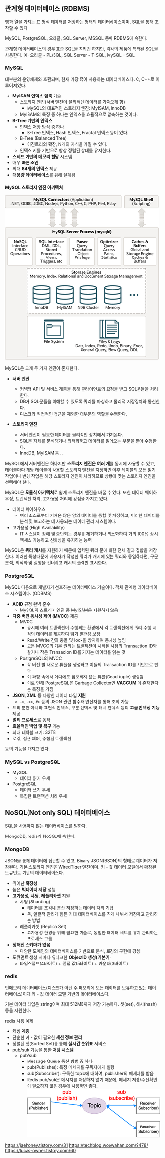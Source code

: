 ## 관계형 데이터베이스 (RDBMS)
행과 열을 가지는 표 형식 데이터를 저장하는 형태의 데이터베이스이며, SQL을 통해 조작할 수 있다.

MySQL, PostgreSQL, 오라클, SQL Server, MSSQL 등이 RDBMS에 속한다.

관계형 데이터베이스의 경우 표준 SQL을 지키긴 하지만, 각각의 제품에 특화된 SQL을 사용한다.
예) 오라클 - PL/SQL, SQL Server - T-SQL, MySQL - SQL

### MySQL
대부분의 운영체제와 호환되며, 현재 가장 많이 사용하는 데이터베이스다.
C, C++로 이루어져있다.

* **MyISAM 인덱스 압축** 기술
  * 스토리지 엔진(서버 엔진이 물리적인 데이터를 가져오게 함)
    * MySQL의 대표적인 스토리지 엔진: MyISAM, InnoDB
  * MyISAM의 특징 중 하나는 인덱스를 효율적으로 압축하는 것이다.
* **B-Tree 기반의 인덱스**
  * 인덱스 저장 방식 중 하나
    * B-Tree 인덱스, Hash 인덱스, Fractal 인덱스 등이 있다.
  * B-Tree (Balanced Tree)
    * 이진트리의 확장, N개의 자식을 가질 수 있다.
  * 인덱스 키를 기반으로 항상 정렬된 상태를 유지한다.
* **스레드 기반의 메모리 할당** 시스템
* 매우 **빠른 조인**
* 최대 **64개의 인덱스** 제공
* **대용량 데이터베이스**를 위해 설계됨

#### MySQL 스토리지 엔진 아키텍처
![MySQL 스토리지 엔진 아키텍처](4.4장%20데이터베이스의%20종류/mysql.png)

MySQL은 크게 두 가지 엔진이 존재한다.
* **서버 엔진**
  - 커넥터 API 및 서비스 계층을 통해 클라이언트의 요청을 받고 SQL문들을 처리한다.
  - DB가 SQL문들을 이해할 수 있도록 쿼리를 파싱하고 물리적 저장장치와 통신한다.
  - 디스크와 직접적인 접근을 제외한 대부분의 역할을 수행한다.

* **스토리지 엔진**
  - 서버 엔진이 필요한 데이터를 물리적인 장치에서 가져온다.
  - SQL문 자체를 분석하거나 최적화하고 데이터를 읽어오는 부분을 맡아 수행한다.
  - InnoDB, MyISAM 등 ..

MySQL에서 서버엔진은 하나지만 **스토리지 엔진은 여러 개**를 동시에 사용할 수 있고, 테이블마다 해당 테이블이 사용할 스토리지 엔진을 지정하면 이후 테이블의 모든 읽기 작업이나 변경 작업은 해당 스토리지 엔진이 처리하므로 상황에 맞는 스토리지 엔진을 선택해야 한다.

MySQL은 **모듈식 아키텍처**로 쉽게 스토리지 엔진을 바꿀 수 있다.
또한 데이터 웨어하우징, 트랜잭션 처리, 고가용성 처리에 강점을 가지고 있다.

* 데이터 웨어하우스
  * 여러 소스로부터 가져온 많은 양의 데이터를 통합 및 저장하고, 이러한 데이터를 분석 및 보고하는 데 사용되는 데이터 관리 시스템이다.
* 고가용성 (High Availability)
  * IT 시스템이 장애 및 중단되는 경우를 제거하거나 최소화하여 거의 100% 상시 액세스 가능하고 신뢰성을 유지하는 능력

MySQL은 **쿼리 캐시**를 지원하기 때문에 입력된 쿼리 문에 대한 전체 결과 집합을 저장한다.
이러한 특성때문에 사용자가 작성한 쿼리가 캐시에 있는 쿼리와 동일하다면, 구문 분석, 최적화 및 실행을 건너뛰고 캐시의 출력만 표시한다.

### PostgreSQL
MySQL 다음으로 개발자가 선호하는 데이터베이스 기술이다.
객체 관계형 데이터베이스 시스템이다. (ODBMS)

* **ACID** 규정 완벽 준수
  * MySQL의 스토리지 엔진 중 MyISAM은 지원하지 않음
* **다중 버전 동시성 제어 (MVCC)** 제공
  * MVCC
    * 동시에 여러 트랜잭션이 수행되는 환경에서 각 트랜잭션에게 쿼리 수행 시점의 데이터를 제공하여 읽기 일관성 보장
    * Read/Write 간의 충돌 및 lock을 방지하여 동시성 높임
    * 모든 MVCC의 기본 원리는 트랜잭션이 시작된 시점의 Transaction ID와 같거나 작은 Transacion ID를 가지는 데이터를 읽는 것
  * PostgreSQL의 MVCC
    * 각 버전 별 새로운 튜플을 생성하고 이들의 Transaction ID를 기반으로 판단
    * 이 과정 속에서 어디에도 참조되지 않는 튜플(Dead tuple) 생성됨
    * 이로 인해 PostgreSQL은 Garbage Collector인 **VACCUM** 이 존재한다는 특징을 가짐
* **JSON, XML** 등 다양한 데이터 타입 **지원**
  * `->`, `->>`, `#>` 등의 JSON 관련 함수와 연산자를 통해 조회 가능
* 트리 뿐만 아니라 표현식 인덱스, 부분 인덱스 및 해시 인덱스 등의 **고급 인덱싱 기능** 제공
* **멀티 프로세스**로 동작
* **효율적인 백업 및 복구** 기능
* 최대 테이블 크기: 32TB
* 로깅, 접근 제어, 중첩된 트랜잭션

등의 기능을 가지고 있다.

### MySQL vs PostgreSQL
* MySQL
  * 데이터 읽기 우세
* PostgreSQL
  * 데이터 쓰기 우세
  * 복잡한 트랜잭션 처리 우세

## NoSQL(Not only SQL) 데이터베이스
SQL을 사용하지 않는 데이터베이스를 말한다.

MongoDB, redis가 NoSQL에 속한다.

### MongoDB
JSON을 통해 데이터에 접근할 수 있고, Binary JSON(BSON)의 형태로 데이터가 저장된다.
기본 스토리지 엔진은 WiredTiger 엔진이며, 키 - 값 데이터 모델에서 확장된 도큐먼트 기반의 데이터베이스다.

* 뛰어난 **확장성**
* 높은 **빅데이터 저장** 성능
* **고가용성**, **샤딩**, **레플리카셋** 지원
  * 샤딩 (Sharding)
    * 데이터를 조각내 분산 저장하는 데이터 처리 기법
    * 즉, 일괄적 관리가 힘든 거대 데이터베이스를 작게 나눠서 저장하고 관리하는 방법
  * 레플리카셋 (Replica Set)
    * 고가용성 환경을 위해 필요한 기술로, 동일한 데이터 세트를 유지 관리하는 프로세스 그룹
* **정해진 스키마가 없음**
  * 다양한 도메인의 데이터베이스를 기반으로 분석, 로깅의 구현에 강점
* 도큐먼트 생성 시마다 유니크한 **ObjectID 생성(기본키)**
  * 타입스탬프(4바이트) + 랜덤 값(5바이트) + 카운터(3바이트)

### redis
인메모리 데이터베이스(디스크가 아닌 주 메모리에 모든 데이터를 보유하고 있는 데이터베이스)이자
키 - 값 데이터 모델 기반의 데이터베이스다.

기본 데이터 타입은 string이며 최대 512MB까지 저장 가능하다.
셋(set), 해시(hash) 등을 지원한다.

redis 사용 예제
* **캐싱 계층**
* 단순한 키 - 값이 필요한 **세션 정보 관리**
* 정렬된 셋(Sorted Set)를 통해 **실시간 순위표** 서비스
* pub/sub 기능을 통한 **채팅 시스템**
  * pub/sub
    * Message Queue 통신 방법 중 하나
    * pub(Publisher): 특정 메세지를 구독자에게 발행
    * sub(Subscriber): 구독한 topic에 대하여, publisher의 메세지를 받음
    * Redis pub/sub은 메시지를 저장하지 않기 때문에, 메세지 저장/수신확인이 필요하지 않은 경우에 사용하면 좋다.
  ![pub/sub](4.4장%20데이터베이스의%20종류/pub-sub.png)

https://jaehoney.tistory.com/31
https://techblog.woowahan.com/9478/
https://lucas-owner.tistory.com/60
